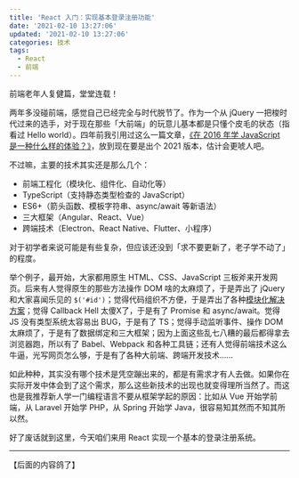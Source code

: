 ```yaml
---
title: 'React 入门：实现基本登录注册功能'
date: '2021-02-10 13:27:06'
updated: '2021-02-10 13:27:06'
categories: 技术
tags:
  - React
  - 前端
---
```


前端老年人复健篇，堂堂连载！

两年多没碰前端，感觉自己已经完全与时代脱节了。作为一个从 jQuery 一把梭时代过来的选手，对于现在那些「大前端」的玩意儿基本都是只懂个皮毛的状态（指看过 Hello world）。四年前我引用过这么一篇文章，[《在 2016 年学 JavaScript 是一种什么样的体验？》](https://zhuanlan.zhihu.com/p/22782487)，放到现在要是出个 2021 版本，估计会更唬人吧。

<!--more-->

不过嘛，主要的技术其实还是那么几个：

- 前端工程化（模块化、组件化、自动化等）
- TypeScript（支持静态类型检查的 JavaScript）
- ES6+（箭头函数、模板字符串、async/await 等新语法）
- 三大框架（Angular、React、Vue）
- 跨端技术（Electron、React Native、Flutter、小程序）

对于初学者来说可能是有些复杂，但应该还没到「求不要更新了，老子学不动了」的程度。

举个例子，最开始，大家都用原生 HTML、CSS、JavaScript 三板斧来开发网页。后来有人觉得原生的那些方法操作 DOM 啥的太麻烦了，于是弄出了 jQuery 和大家喜闻乐见的 `$('#id')`；觉得代码组织不方便，于是弄出了各种[模块化解决方案](https://prinsss.github.io/how-could-i-use-es6-modules-in-production/)；觉得 Callback Hell 太傻X了，于是有了 Promise 和 async/await。觉得 JS 没有类型系统太容易出 BUG，于是有了 TS；觉得手动监听事件、操作 DOM 太麻烦了，于是有了数据绑定和三大框架；因为上面这些乱七八糟的最后都得拿去浏览器跑，所以有了 Babel、Webpack 和各种工具链；还有人觉得前端技术这么牛逼，光写网页怎么够，于是有了各种大前端、跨端开发技术……

如此种种，其实没有哪个技术是凭空蹦出来的，都是有需求才有人去做。如果你在实际开发中体会到了这个需求，那么这些新技术的出现也就变得理所当然了。而这也是我推荐新人学一门编程语言不要从框架学起的原因：比如从 Vue 开始学前端，从 Laravel 开始学 PHP，从 Spring 开始学 Java，很容易知其然而不知其所以然。

好了废话就到这里，今天咱们来用 React 实现一个基本的登录注册系统。

*****

【后面的内容鸽了】
